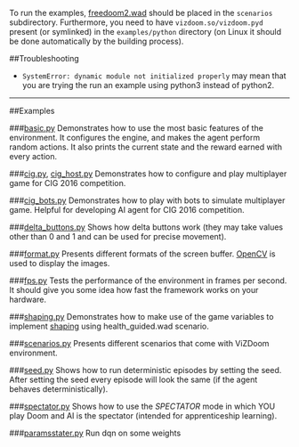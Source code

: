 To run the examples, [freedoom2.wad]( https://freedoom.github.io/download.html) should be placed in the  ``scenarios`` subdirectory.
Furthermore, you need to have ``vizdoom.so/vizdoom.pyd`` present (or symlinked) in the ``examples/python`` directory (on Linux it should be done automatically by the building process).

##Troubleshooting
 * `SystemError: dynamic module not initialized properly` may mean that you are trying the run an example using python3 instead of python2.

---
##Examples

###[basic.py](https://github.com/Marqt/ViZDoom/blob/master/examples/python/basic.py)
Demonstrates how to use the most basic features of the environment. It configures the engine, and makes the agent perform random actions. It also prints the current state and the reward earned with every action.

###[cig.py](https://github.com/Marqt/ViZDoom/blob/master/examples/python/cig.py), [cig_host.py](https://github.com/Marqt/ViZDoom/blob/master/examples/python/cig_host.py)
Demonstrates how to configure and play multiplayer game for CIG 2016 competition.

###[cig_bots.py](https://github.com/Marqt/ViZDoom/blob/master/examples/python/cig_bots.py)
Demonstrates how to play with bots to simulate multiplayer game. Helpful for developing AI agent for CIG 2016 competition.

###[delta_buttons.py](https://github.com/Marqt/ViZDoom/blob/master/examples/python/delta_buttons.py)
Shows how delta buttons work (they may take values other than 0 and 1 and can be used for precise movement).

###[format.py](https://github.com/Marqt/ViZDoom/blob/master/examples/python/format.py)
Presents different formats of the screen buffer. [OpenCV](http://opencv.org/) is used to display the images.

###[fps.py](https://github.com/Marqt/ViZDoom/blob/master/examples/python/fps.py)
Tests the performance of the environment in frames per second. It should give you some idea how fast the framework works on your hardware.

###[shaping.py](https://github.com/Marqt/ViZDoom/blob/master/examples/python/shaping.py)
Demonstrates how to make use of the game variables to implement [shaping](https://en.wikipedia.org/wiki/Shaping_(psychology)) using health_guided.wad scenario.

###[scenarios.py](https://github.com/Marqt/ViZDoom/blob/master/examples/python/scenarios.py)
Presents different scenarios that come with ViZDoom environment.

###[seed.py](https://github.com/Marqt/ViZDoom/blob/master/examples/python/seed.py)
Shows how to run deterministic episodes by setting the seed. After setting the seed every episode will look the same (if the agent behaves deterministically).

###[spectator.py](https://github.com/Marqt/ViZDoom/blob/master/examples/python/spectator.py)
Shows how to use the *SPECTATOR* mode in which YOU play Doom and AI is the spectator (intended for apprenticeship learning).

###[paramsstater.py]()
Run dqn on some weights 